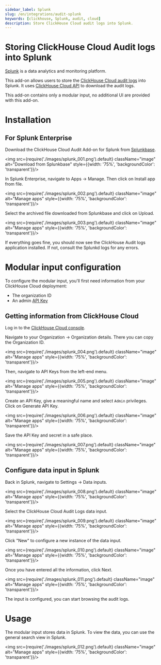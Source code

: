 ```yaml
---
sidebar_label: Splunk
slug: /en/integrations/audit-splunk
keywords: [clickhouse, Splunk, audit, cloud]
description: Store ClickHouse Cloud audit logs into Splunk.
---
```

# Storing ClickHouse Cloud Audit logs into Splunk

[Splunk](https://www.splunk.com/) is a data analytics and monitoring platform. 

This add-on allows users to store the [ClickHouse Cloud audit logs](https://clickhouse.com/docs/en/cloud/security/audit-logging) into Splunk. It uses [ClickHouse Cloud API](https://clickhouse.com/docs/en/cloud/manage/api/api-overview) to download the audit logs.  

This add-on contains only a modular input, no additional UI are provided with this add-on.

# Installation

## For Splunk Enterprise 

Download the ClickHouse Cloud Audit Add-on for Splunk from [Splunkbase](https://splunkbase.splunk.com/app/7709). 

<img src={require('./images/splunk_001.png').default} className="image" alt="Download from Splunkbase" style={{width: '75%', 'backgroundColor': 'transparent'}}/>
<br/>

In Splunk Enterprise, navigate to Apps -> Manage. Then click on Install app from file.

<img src={require('./images/splunk_002.png').default} className="image" alt="Manage apps" style={{width: '75%', 'backgroundColor': 'transparent'}}/>
<br/>

Select the archived file downloaded from Splunkbase and click on Upload. 

<img src={require('./images/splunk_003.png').default} className="image" alt="Manage apps" style={{width: '75%', 'backgroundColor': 'transparent'}}/>
<br/>

If everything goes fine, you should now see the ClickHouse Audit logs application installed. If not, consult the Splunkd logs for any errors. 

# Modular input configuration

To configure the modular input, you'll first need information from your ClickHouse Cloud deployment:

- The organization ID
- An admin [API Key](https://clickhouse.com/docs/en/cloud/manage/openapi)

## Getting information from ClickHouse Cloud

Log in to the [ClickHouse Cloud console](https://console.clickhouse.cloud/). 

Navigate to your Organization -> Organization details. There you can copy the Organization ID. 

<img src={require('./images/splunk_004.png').default} className="image" alt="Manage apps" style={{width: '75%', 'backgroundColor': 'transparent'}}/>
<br/>

Then, navigate to API Keys from the left-end menu.

<img src={require('./images/splunk_005.png').default} className="image" alt="Manage apps" style={{width: '75%', 'backgroundColor': 'transparent'}}/>
<br/>

Create an API Key, give a meaningful name and select `Admin` privileges. Click on Generate API Key.

<img src={require('./images/splunk_006.png').default} className="image" alt="Manage apps" style={{width: '75%', 'backgroundColor': 'transparent'}}/>
<br/>

Save the API Key and secret in a safe place.  

<img src={require('./images/splunk_007.png').default} className="image" alt="Manage apps" style={{width: '75%', 'backgroundColor': 'transparent'}}/>
<br/>

## Configure data input in Splunk

Back in Splunk, navigate to Settings -> Data inputs. 

<img src={require('./images/splunk_008.png').default} className="image" alt="Manage apps" style={{width: '75%', 'backgroundColor': 'transparent'}}/>
<br/>

Select the ClickHouse Cloud Audit Logs data input. 

<img src={require('./images/splunk_009.png').default} className="image" alt="Manage apps" style={{width: '75%', 'backgroundColor': 'transparent'}}/>
<br/>

Click "New" to configure a new instance of the data input. 

<img src={require('./images/splunk_010.png').default} className="image" alt="Manage apps" style={{width: '75%', 'backgroundColor': 'transparent'}}/>
<br/>

Once you have entered all the information, click Next. 

<img src={require('./images/splunk_011.png').default} className="image" alt="Manage apps" style={{width: '75%', 'backgroundColor': 'transparent'}}/>
<br/>

The input is configured, you can start browsing the audit logs. 

# Usage

The modular input stores data in Splunk. To view the data, you can use the general search view in Splunk. 

<img src={require('./images/splunk_012.png').default} className="image" alt="Manage apps" style={{width: '75%', 'backgroundColor': 'transparent'}}/>
<br/>
